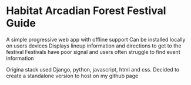 # Habitat Arcadian Forest Festival Guide

A simple progressive web app with offline support
Can be installed locally on users devices
Displays lineup information and directions to get to the festival
Festivals have poor signal and users often struggle to find event information

Origina stack used Django, python, javascript, html and css. Decided to create a standalone version to host on my github page
